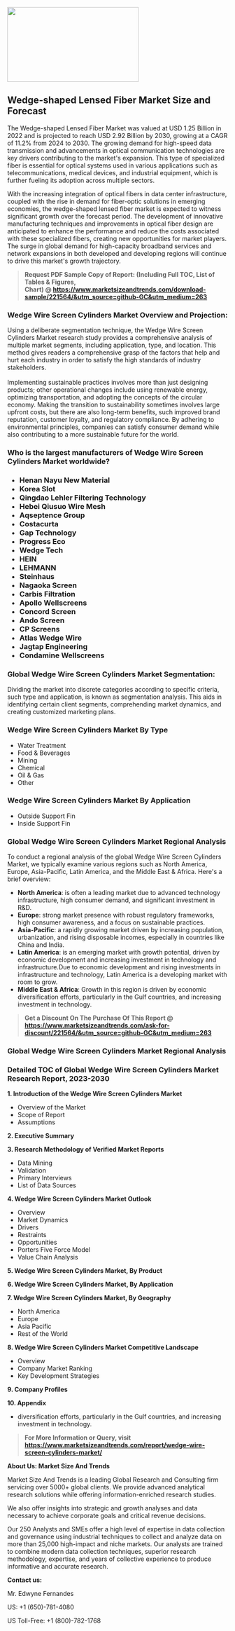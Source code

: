 <p><img class="alignnone size-medium wp-image-20088" src="https://ffe5etoiles.com/wp-content/uploads/2024/12/MST1-300x171.png" alt="" width="300" height="171" /></p><h2>Wedge-shaped Lensed Fiber Market Size and Forecast</h2><p>The Wedge-shaped Lensed Fiber Market was valued at USD 1.25 Billion in 2022 and is projected to reach USD 2.92 Billion by 2030, growing at a CAGR of 11.2% from 2024 to 2030. The growing demand for high-speed data transmission and advancements in optical communication technologies are key drivers contributing to the market's expansion. This type of specialized fiber is essential for optical systems used in various applications such as telecommunications, medical devices, and industrial equipment, which is further fueling its adoption across multiple sectors.</p><p>With the increasing integration of optical fibers in data center infrastructure, coupled with the rise in demand for fiber-optic solutions in emerging economies, the wedge-shaped lensed fiber market is expected to witness significant growth over the forecast period. The development of innovative manufacturing techniques and improvements in optical fiber design are anticipated to enhance the performance and reduce the costs associated with these specialized fibers, creating new opportunities for market players. The surge in global demand for high-capacity broadband services and network expansions in both developed and developing regions will continue to drive this market's growth trajectory.</p></p><blockquote id="" class=""><strong>Request PDF Sample Copy of Report: (Including Full TOC, List of Tables &amp; Figures, Chart)&nbsp;@&nbsp;<strong><a href="https://www.marketsizeandtrends.com/download-sample/221564/&utm_source=github-GC&utm_medium=263" target="_blank">https://www.marketsizeandtrends.com/download-sample/221564/&utm_source=github-GC&utm_medium=263</a></strong></strong></blockquote><h3 id="" class="">Wedge Wire Screen Cylinders Market&nbsp;Overview and Projection:</h3><p id="" class="">Using a deliberate segmentation technique, the Wedge Wire Screen Cylinders Market research study provides a comprehensive analysis of multiple market segments, including application, type, and location. This method gives readers a comprehensive grasp of the factors that help and hurt each industry in order to satisfy the high standards of industry stakeholders. <br /> <br />Implementing sustainable practices involves more than just designing products; other operational changes include using renewable energy, optimizing transportation, and adopting the concepts of the circular economy. Making the transition to sustainability sometimes involves large upfront costs, but there are also long-term benefits, such improved brand reputation, customer loyalty, and regulatory compliance. By adhering to environmental principles, companies can satisfy consumer demand while also contributing to a more sustainable future for the world.</p><h3 id="" class="">Who is the largest manufacturers of&nbsp;Wedge Wire Screen Cylinders Market worldwide?</h3><h3 class=""><p><ul><li>Henan Nayu New Material </li><li> Korea Slot </li><li> Qingdao Lehler Filtering Technology </li><li> Hebei Qiusuo Wire Mesh </li><li> Aqseptence Group </li><li> Costacurta </li><li> Gap Technology </li><li> Progress Eco </li><li> Wedge Tech </li><li> HEIN </li><li> LEHMANN </li><li> Steinhaus </li><li> Nagaoka Screen </li><li> Carbis Filtration </li><li> Apollo Wellscreens </li><li> Concord Screen </li><li> Ando Screen </li><li> CP Screens </li><li> Atlas Wedge Wire </li><li> Jagtap Engineering </li><li> Condamine Wellscreens</li></ul></p></h3><h3 id="" class="">Global&nbsp;Wedge Wire Screen Cylinders Market Segmentation:</h3><p id="" class="">Dividing the market into discrete categories according to specific criteria, such type and application, is known as segmentation analysis. This aids in identifying certain client segments, comprehending market dynamics, and creating customized marketing plans.</p><h3 id="" class="">Wedge Wire Screen Cylinders Market&nbsp;By Type</h3><p><p><ul><li>Water Treatment</li><li> Food & Beverages</li><li> Mining</li><li> Chemical</li><li> Oil & Gas</li><li> Other</p></li></ul></p></p><h3 id="" class="">Wedge Wire Screen Cylinders Market&nbsp;By Application</h3><p class=""><p><ul><li>Outside Support Fin</li><li> Inside Support Fin</li></ul></p></p><h3 id="" class="">Global Wedge Wire Screen Cylinders Market Regional Analysis</h3><p id="" class="">To conduct a regional analysis of the global Wedge Wire Screen Cylinders Market, we typically examine various regions such as North America, Europe, Asia-Pacific, Latin America, and the Middle East &amp; Africa. Here's a brief overview:</p><ul><li><strong>North America</strong>: is often a leading market due to advanced technology infrastructure, high consumer demand, and significant investment in R&amp;D.</li><li><strong>Europe</strong>: strong market presence with robust regulatory frameworks, high consumer awareness, and a focus on sustainable practices.</li><li><strong>Asia-Pacific</strong>: a rapidly growing market driven by increasing population, urbanization, and rising disposable incomes, especially in countries like China and India.</li><li><strong>Latin America</strong>: is an emerging market with growth potential, driven by economic development and increasing investment in technology and infrastructure.Due to economic development and rising investments in infrastructure and technology, Latin America is a developing market with room to grow.</li><li><strong>Middle East &amp; Africa</strong>: Growth in this region is driven by economic diversification efforts, particularly in the Gulf countries, and increasing investment in technology.</li></ul><blockquote id="" class=""><strong>Get a Discount On The Purchase Of This Report @ <strong><a href="https://www.marketsizeandtrends.com/ask-for-discount/221564/&utm_source=github-GC&utm_medium=263" target="_blank">https://www.marketsizeandtrends.com/ask-for-discount/221564/&utm_source=github-GC&utm_medium=263</a></strong></strong></blockquote><h3 id="" class="">Global Wedge Wire Screen Cylinders Market Regional Analysis</h3><h3 id="" class="">Detailed TOC of Global Wedge Wire Screen Cylinders Market Research Report, 2023-2030</h3><p id="" class=""><strong>1. Introduction of the Wedge Wire Screen Cylinders Market</strong></p><ul><li>Overview of the Market</li><li>Scope of Report</li><li>Assumptions</li></ul><p id="" class=""><strong>2. Executive Summary</strong></p><p id="" class=""><strong>3. Research Methodology of Verified Market Reports</strong></p><ul><li>Data Mining</li><li>Validation</li><li>Primary Interviews</li><li>List of Data Sources</li></ul><p id="" class=""><strong>4. Wedge Wire Screen Cylinders Market Outlook</strong></p><ul><li>Overview</li><li>Market Dynamics</li><li>Drivers</li><li>Restraints</li><li>Opportunities</li><li>Porters Five Force Model</li><li>Value Chain Analysis</li></ul><p id="" class=""><strong>5. Wedge Wire Screen Cylinders Market, By Product</strong></p><p id="" class=""><strong>6. Wedge Wire Screen Cylinders Market, By Application</strong></p><p id="" class=""><strong>7. Wedge Wire Screen Cylinders Market, By Geography</strong></p><ul><li>North America</li><li>Europe</li><li>Asia Pacific</li><li>Rest of the World</li></ul><p id="" class=""><strong>8. Wedge Wire Screen Cylinders Market Competitive Landscape</strong></p><ul><li>Overview</li><li>Company Market Ranking</li><li>Key Development Strategies</li></ul><p id="" class=""><strong>9. Company Profiles</strong></p><p id="" class=""><strong>10. Appendix</strong></p><ul><li>diversification efforts, particularly in the Gulf countries, and increasing investment in technology.</li></ul><blockquote id="" class=""><strong>For More Information or Query, visit <strong><strong><a href="https://www.marketsizeandtrends.com/report/wedge-wire-screen-cylinders-market/" target="_blank">https://www.marketsizeandtrends.com/report/wedge-wire-screen-cylinders-market/</a></strong></strong></strong></blockquote><p id="" class=""><strong>About Us: Market Size And Trends</strong></p><p id="" class="">Market Size And Trends is a leading Global Research and Consulting firm servicing over 5000+ global clients. We provide advanced analytical research solutions while offering information-enriched research studies.</p><p id="" class="">We also offer insights into strategic and growth analyses and data necessary to achieve corporate goals and critical revenue decisions.</p><p id="" class="">Our 250 Analysts and SMEs offer a high level of expertise in data collection and governance using industrial techniques to collect and analyze data on more than 25,000 high-impact and niche markets. Our analysts are trained to combine modern data collection techniques, superior research methodology, expertise, and years of collective experience to produce informative and accurate research.</p><p id="" class=""><strong>Contact us:</strong></p><p id="" class="">Mr. Edwyne Fernandes</p><p id="" class="">US: +1 (650)-781-4080</p><p id="" class="">US Toll-Free: +1 (800)-782-1768</p>
